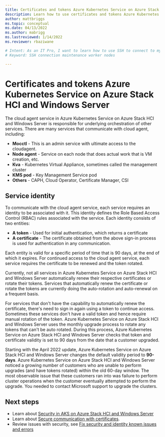 ```yaml
---
title: Certificates and tokens Azure Kubernetes Service on Azure Stack HCI and Windows Server 
description: Learn how to use certificates and tokens Azure Kubernetes Service on Azure Stack HCI and Windows Server 
author: mattbriggs
ms.topic: conceptual
ms.date: 04/13/2022
ms.author: mabrigg 
ms.lastreviewed: 1/14/2022
ms.reviewer: rbaziwane

# Intent: As an IT Pro, I want to learn how to use SSH to connect to my Windows and Linux worker nodes when I need to perform maintenance and troubleshoot issues. 
# Keyword: SSH connection maintenance worker nodes

---
```


# Certificates and tokens Azure Kubernetes Service on Azure Stack HCI and Windows Server

The cloud agent service in  Azure Kubernetes Service on Azure Stack HCI and Windows Server is responsible for underlying orchestration of other services. There are many services that communicate with cloud agent, including:
 
 - **Mocctl** - This is an admin service with ultimate access to the cloudagent.
 - **Node agent** - Service on each node that does actual work that is VM creation, etc.
 - **Kva** - Kubernetes Virtual Appliance, sometimes called the management cluster
 - **KMS pod** - Key Management Service pod
 - **Others** - CAPH, Cloud Operator, Certificate Manager, CSI

## Service identity

To communicate with the cloud agent service, each service requires an identity to be associated with it. This identity defines the Role Based Access Control (RBAC) rules associated with the service. Each identity consists of two entities:
 
 - **A token** - Used for initial authentication, which returns a certificate
 - **A certificate** - The certificate obtained from the above sign-in process is used for authentication in any communication.
 
Each entity is valid for a specific period of time that is 90 days, at the end of which it expires. For continued access to the cloud agent service, each service requires the certificate to be renewed and the token rotated.
 
Currently, not all services in Azure Kubernetes Service on Azure Stack HCI and Windows Server automatically renew their respective certificates or rotate their tokens. Services that automatically renew the certificate or rotate the tokens are currently doing the auto-rotation and auto-renewal on a frequent basis. 
 
For services that don't have the capability to automatically renew the certificate, there's need to sign in again using a token to continue access. Sometimes these services don't have a valid token and hence require manual rotation of the token. Azure Kubernetes Service on Azure Stack HCI and Windows Server uses the monthly upgrade process to rotate any tokens that can't be auto rotated. During this process, Azure Kubernetes Service on Azure Stack HCI and Windows Server checks that token and certificate validity is set to 90 days from the date that a customer upgraded.
 
Starting with the April 2022 update, Azure Kubernetes Service on Azure Stack HCI and Windows Server changes the default validity period to **90-days**. Azure Kubernetes Service on Azure Stack HCI and Windows Server noticed a growing number of customers who are unable to perform upgrades (and have tokens rotated) within the old 60-day window. The most observable issue that these customers ran into was failure to perform cluster operations when the customer eventually attempted to perform the upgrade. You needed to contact Microsoft support to upgrade the clusters.

## Next steps

- Learn about [Security in AKS on Azure Stack HCI and Windows Server](concepts-security.md)
- Learn about [Secure communication with certificates](secure-communication.md).
- Review issues with security, see [Fix security and identity known issues and errors](/azure-stack/aks-hci/known-issues-security)